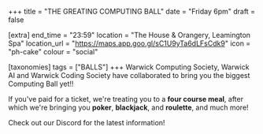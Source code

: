 +++
title = "THE GREATING COMPUTING BALL"
date = "Friday 6pm"
draft = false

[extra]
end_time = "23:59"
location = "The House & Orangery, Leamington Spa"
location_url = "https://maps.app.goo.gl/sC1U9yTa6dLFsCdk9"
icon = "ph-cake"
colour = "social"

[taxonomies]
tags = ["BALLS"]
+++
Warwick Computing Society, Warwick AI and Warwick Coding Society have collaborated to bring you the biggest Computing Ball yet!!

If you've paid for a ticket, we're treating you to a **four course meal**, after which we're bringing you **poker**, **blackjack**, and **roulette**, and much more!

Check out our Discord for the latest information!

